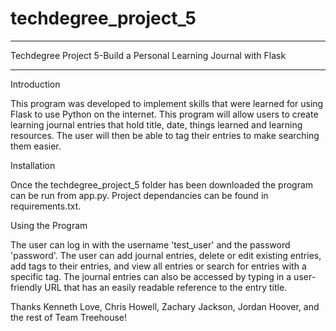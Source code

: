 # techdegree_project_5
_________________________________________________________________

Techdegree Project 5-Build a Personal Learning Journal with Flask
_________________________________________________________________

Introduction

This program was developed to implement skills that were learned for using Flask to use Python on the internet. This program will allow users to create learning journal entries that hold title, date, things learned and learning resources. The user will then be able to tag their entries to make searching them easier.


Installation

Once the techdegree_project_5 folder has been downloaded the program can be run from app.py. Project dependancies can be found in requirements.txt.


Using the Program

The user can log in with the username 'test_user' and the password 'password'. The user can add journal entries, delete or edit existing entries, add tags to their entries, and view all entries or search for entries with a specific tag. The journal entries can also be accessed by typing in a user-friendly URL that has an easily readable reference to the entry title.


Thanks Kenneth Love, Chris Howell, Zachary Jackson, Jordan Hoover, and the rest of Team Treehouse!
